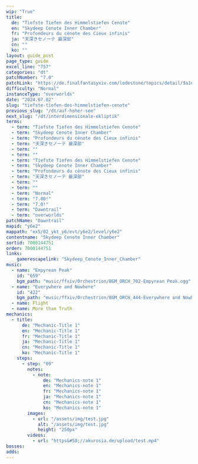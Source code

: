 ```yaml
---
wip: "True"
title:
  de: "Tiefste Tiefen des Himmelstiefen Cenote"
  en: "Skydeep Cenote Inner Chamber"
  fr: "Profondeurs du cénote des Cieux infinis"
  ja: "天深きセノーテ 最深部"
  cn: ""
  ko: ""
layout: guide_post
page_type: guide
excel_line: "757"
categories: "dt"
patchNumber: "7.0"
patchLink: "https://de.finalfantasyxiv.com/lodestone/topics/detail/9a1d2364c6f0fed72a164f3252a59073f7d0c4fc"
difficulty: "Normal"
instanceType: "overworlds"
date: "2024.07.02"
slug: "tiefste-tiefen-des-himmelstiefen-cenote"
previous_slug: "/dt/auf-hoher-see"
next_slug: "/dt/interdimensionale-ekliptik"
terms:
  - term: "Tiefste Tiefen des Himmelstiefen Cenote"
  - term: "Skydeep Cenote Inner Chamber"
  - term: "Profondeurs du cénote des Cieux infinis"
  - term: "天深きセノーテ 最深部"
  - term: ""
  - term: ""
  - term: "Tiefste Tiefen des Himmelstiefen Cenote"
  - term: "Skydeep Cenote Inner Chamber"
  - term: "Profondeurs du cénote des Cieux infinis"
  - term: "天深きセノーテ 最深部"
  - term: ""
  - term: ""
  - term: "Normal"
  - term: "7.00!"
  - term: "7.0!"
  - term: "Dawntrail"
  - term: "overworlds"
patchName: "Dawntrail"
mapid: "y6e2"
mappath: "ex5/02_ykt_y6/evt/y6e2/level/y6e2"
contentname: "Skydeep Cenote Inner Chamber"
sortid: 7000144751
order: 7000144751
links:
    gamerescapelink: "Skydeep_Cenote_Inner_Chamber"
music:
  - name: "Empyrean Peak"
    id: "659"
    bgm_path: "music/ffxiv/Orchestrion/BGM_ORCH_702-Empyrean Peak.ogg"
  - name: "Everywhere and Nowhere"
    id: "422"
    bgm_path: "music/ffxiv/Orchestrion/BGM_ORCH_444-Everywhere and Nowhere.ogg"
  - name: Flight
  - name: More than Truth
mechanics:
  - title:
      de: "Mechanic-Title 1"
      en: "Mechanic-Title 1"
      fr: "Mechanic-Title 1"
      ja: "Mechanic-Title 1"
      cn: "Mechanic-Title 1"
      ko: "Mechanic-Title 1"
    steps:
      - step: "09"
        notes:
          - note:
              de: "Mechanics-note 1"
              en: "Mechanics-note 1"
              fr: "Mechanics-note 1"
              ja: "Mechanics-note 1"
              cn: "Mechanics-note 1"
              ko: "Mechanics-note 1"
        images:
          - url: "/assets/img/test.jpg"
            alt: "/assets/img/test.jpg"
            height: "250px"
        videos:
          - url: "https&#58;//akurosia.de/upload/test.mp4"
bosses:
adds:
---
```

